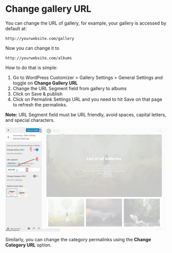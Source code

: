 # Change gallery URL

You can change the URL of gallery, for example, your gallery is accessed by default at:

```text
http://yourwebsite.com/gallery
```

Now you can change it to

```text
http://yourwebsite.com/albums
```

How to do that is simple:

1. Go to WordPress Customizer &gt; Gallery Settings &gt; General Settings and toggle on **Change Gallery URL**
2. Change the URL Segment field from gallery to albums
3. Click on Save & publish
4. Click on Permalink Settings URL and you need to hit Save on that page to refresh the permalinks.

**Note:** URL Segment field must be URL friendly, avoid spaces, capital letters, and special characters.

![](../.gitbook/assets/2016-12-19_11-46-06.jpg)

Similarly, you can change the category permalinks using the **Change Category URL** option.

